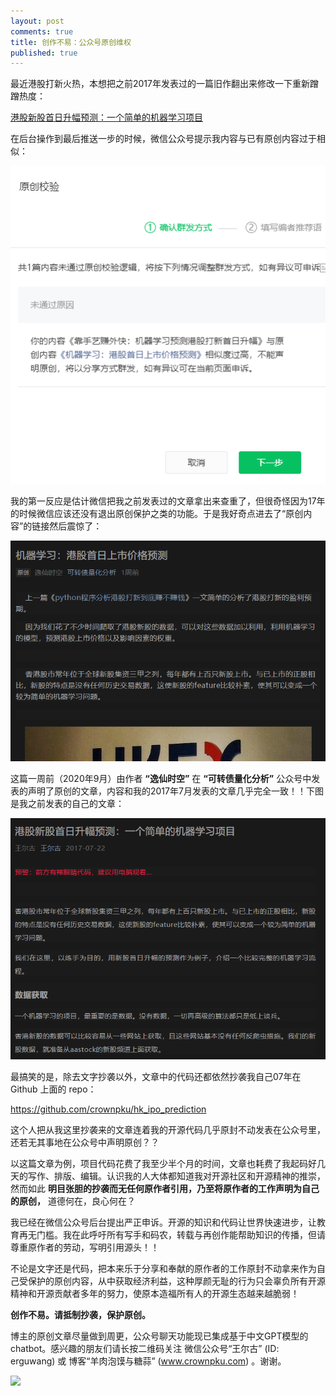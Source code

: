 ```yaml
---
layout: post
comments: true
title: 创作不易：公众号原创维权
published: true
---
```


最近港股打新火热，本想把之前2017年发表过的一篇旧作翻出来修改一下重新蹭蹭热度：

[港股新股首日升幅预测：一个简单的机器学习项目](http://www.crownpku.com/2017/07/22/%E6%B8%AF%E8%82%A1%E6%96%B0%E8%82%A1%E9%A6%96%E6%97%A5%E5%8D%87%E5%B9%85%E9%A2%84%E6%B5%8B-%E4%B8%80%E4%B8%AA%E7%AE%80%E5%8D%95%E7%9A%84%E6%9C%BA%E5%99%A8%E5%AD%A6%E4%B9%A0%E9%A1%B9%E7%9B%AE.html)

在后台操作到最后推送一步的时候，微信公众号提示我内容与已有原创内容过于相似：

![](/images/202009/5.png)

我的第一反应是估计微信把我之前发表过的文章拿出来查重了，但很奇怪因为17年的时候微信应该还没有退出原创保护之类的功能。于是我好奇点进去了“原创内容”的链接然后震惊了：

![](/images/202009/6.png)

这篇一周前（2020年9月）由作者 **“逸仙时空”** 在 **“可转债量化分析”** 公众号中发表的声明了原创的文章，内容和我的2017年7月发表的文章几乎完全一致！！下图是我之前发表的自己的文章：

![](/images/202009/7.png)

最搞笑的是，除去文字抄袭以外，文章中的代码还都依然抄袭我自己07年在 Github 上面的 repo：

https://github.com/crownpku/hk_ipo_prediction

这个人把从我这里抄袭来的文章连着我的开源代码几乎原封不动发表在公众号里，还若无其事地在公众号中声明原创？？

以这篇文章为例，项目代码花费了我至少半个月的时间，文章也耗费了我起码好几天的写作、排版、编辑。认识我的人大体都知道我对开源社区和开源精神的推崇，然而如此 **明目张胆的抄袭而无任何原作者引用，乃至将原作者的工作声明为自己的原创，** 道德何在，良心何在？

我已经在微信公众号后台提出严正申诉。开源的知识和代码让世界快速进步，让教育再无门槛。我在此呼吁所有写手和码农，转载与再创作能帮助知识的传播，但请尊重原作者的劳动，写明引用源头！！

不论是文字还是代码，把本来乐于分享和奉献的原作者的工作原封不动拿来作为自己受保护的原创内容，从中获取经济利益，这种厚颜无耻的行为只会辜负所有开源精神和开源贡献者多年的努力，使原本造福所有人的开源生态越来越脆弱！

**创作不易。请抵制抄袭，保护原创。**

博主的原创文章尽量做到周更，公众号聊天功能现已集成基于中文GPT模型的chatbot。感兴趣的朋友们请长按二维码关注 微信公众号“王尔古” (ID: erguwang) 或 博客“羊肉泡馍与糖蒜” (www.crownpku.com) 。谢谢。

![](/images/dashang/gongzhonghao.jpg)
